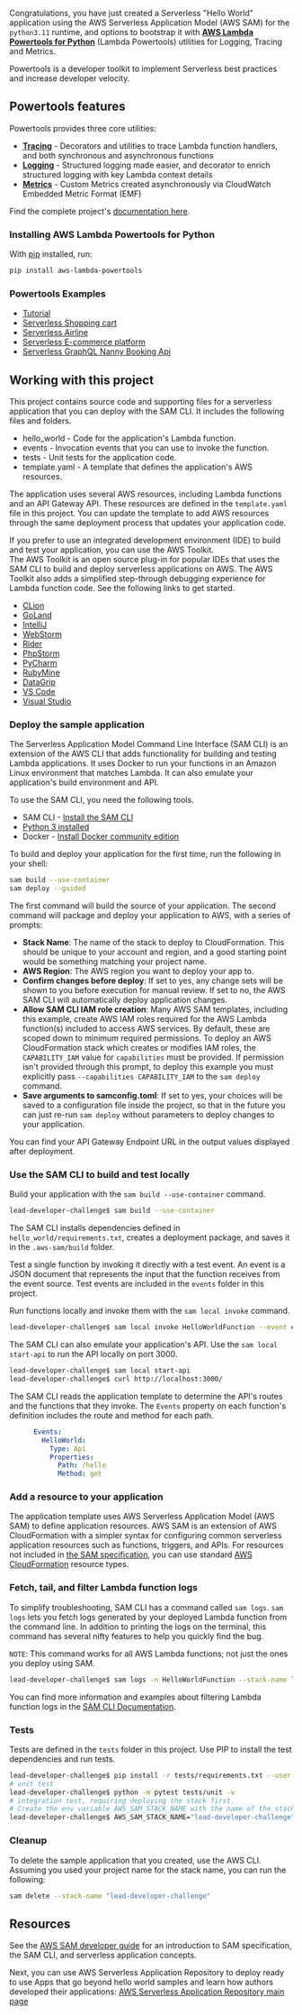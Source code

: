 Congratulations, you have just created a Serverless "Hello World" application using the AWS Serverless Application Model (AWS SAM) for the `python3.11` runtime, and options to bootstrap it with [**AWS Lambda Powertools for Python**](https://awslabs.github.io/aws-lambda-powertools-python/latest/) (Lambda Powertools) utilities for Logging, Tracing and Metrics.

Powertools is a developer toolkit to implement Serverless best practices and increase developer velocity.

## Powertools features

Powertools provides three core utilities:

* **[Tracing](https://awslabs.github.io/aws-lambda-powertools-python/latest/core/tracer/)** - Decorators and utilities to trace Lambda function handlers, and both synchronous and asynchronous functions
* **[Logging](https://awslabs.github.io/aws-lambda-powertools-python/latest/core/logger/)** - Structured logging made easier, and decorator to enrich structured logging with key Lambda context details
* **[Metrics](https://awslabs.github.io/aws-lambda-powertools-python/latest/core/metrics/)** - Custom Metrics created asynchronously via CloudWatch Embedded Metric Format (EMF)

Find the complete project's [documentation here](https://awslabs.github.io/aws-lambda-powertools-python).

### Installing AWS Lambda Powertools for Python

With [pip](https://pip.pypa.io/en/latest/index.html) installed, run: 

```bash
pip install aws-lambda-powertools
```

### Powertools Examples

* [Tutorial](https://awslabs.github.io/aws-lambda-powertools-python/latest/tutorial)
* [Serverless Shopping cart](https://github.com/aws-samples/aws-serverless-shopping-cart)
* [Serverless Airline](https://github.com/aws-samples/aws-serverless-airline-booking)
* [Serverless E-commerce platform](https://github.com/aws-samples/aws-serverless-ecommerce-platform)
* [Serverless GraphQL Nanny Booking Api](https://github.com/trey-rosius/babysitter_api)

## Working with this project

This project contains source code and supporting files for a serverless application that you can deploy with the SAM CLI. It includes the following files and folders.

* hello_world - Code for the application's Lambda function.
* events - Invocation events that you can use to invoke the function.
* tests - Unit tests for the application code.
* template.yaml - A template that defines the application's AWS resources.  

The application uses several AWS resources, including Lambda functions and an API Gateway API. These resources are defined in the `template.yaml` file in this project. You can update the template to add AWS resources through the same deployment process that updates your application code.

If you prefer to use an integrated development environment (IDE) to build and test your application, you can use the AWS Toolkit.  
The AWS Toolkit is an open source plug-in for popular IDEs that uses the SAM CLI to build and deploy serverless applications on AWS. The AWS Toolkit also adds a simplified step-through debugging experience for Lambda function code. See the following links to get started.

* [CLion](https://docs.aws.amazon.com/toolkit-for-jetbrains/latest/userguide/welcome.html)
* [GoLand](https://docs.aws.amazon.com/toolkit-for-jetbrains/latest/userguide/welcome.html)
* [IntelliJ](https://docs.aws.amazon.com/toolkit-for-jetbrains/latest/userguide/welcome.html)
* [WebStorm](https://docs.aws.amazon.com/toolkit-for-jetbrains/latest/userguide/welcome.html)
* [Rider](https://docs.aws.amazon.com/toolkit-for-jetbrains/latest/userguide/welcome.html)
* [PhpStorm](https://docs.aws.amazon.com/toolkit-for-jetbrains/latest/userguide/welcome.html)
* [PyCharm](https://docs.aws.amazon.com/toolkit-for-jetbrains/latest/userguide/welcome.html)
* [RubyMine](https://docs.aws.amazon.com/toolkit-for-jetbrains/latest/userguide/welcome.html)
* [DataGrip](https://docs.aws.amazon.com/toolkit-for-jetbrains/latest/userguide/welcome.html)
* [VS Code](https://docs.aws.amazon.com/toolkit-for-vscode/latest/userguide/welcome.html)
* [Visual Studio](https://docs.aws.amazon.com/toolkit-for-visual-studio/latest/user-guide/welcome.html)

### Deploy the sample application

The Serverless Application Model Command Line Interface (SAM CLI) is an extension of the AWS CLI that adds functionality for building and testing Lambda applications. It uses Docker to run your functions in an Amazon Linux environment that matches Lambda. It can also emulate your application's build environment and API.

To use the SAM CLI, you need the following tools.

* SAM CLI - [Install the SAM CLI](https://docs.aws.amazon.com/serverless-application-model/latest/developerguide/serverless-sam-cli-install.html)
* [Python 3 installed](https://www.python.org/downloads/)
* Docker - [Install Docker community edition](https://hub.docker.com/search/?type=edition&offering=community)

To build and deploy your application for the first time, run the following in your shell:

```bash
sam build --use-container
sam deploy --guided
```

The first command will build the source of your application. The second command will package and deploy your application to AWS, with a series of prompts:

* **Stack Name**: The name of the stack to deploy to CloudFormation. This should be unique to your account and region, and a good starting point would be something matching your project name.
* **AWS Region**: The AWS region you want to deploy your app to.
* **Confirm changes before deploy**: If set to yes, any change sets will be shown to you before execution for manual review. If set to no, the AWS SAM CLI will automatically deploy application changes.
* **Allow SAM CLI IAM role creation**: Many AWS SAM templates, including this example, create AWS IAM roles required for the AWS Lambda function(s) included to access AWS services. By default, these are scoped down to minimum required permissions. To deploy an AWS CloudFormation stack which creates or modifies IAM roles, the `CAPABILITY_IAM` value for `capabilities` must be provided. If permission isn't provided through this prompt, to deploy this example you must explicitly pass `--capabilities CAPABILITY_IAM` to the `sam deploy` command.
* **Save arguments to samconfig.toml**: If set to yes, your choices will be saved to a configuration file inside the project, so that in the future you can just re-run `sam deploy` without parameters to deploy changes to your application.

You can find your API Gateway Endpoint URL in the output values displayed after deployment.

### Use the SAM CLI to build and test locally

Build your application with the `sam build --use-container` command.

```bash
lead-developer-challenge$ sam build --use-container
```

The SAM CLI installs dependencies defined in `hello_world/requirements.txt`, creates a deployment package, and saves it in the `.aws-sam/build` folder.

Test a single function by invoking it directly with a test event. An event is a JSON document that represents the input that the function receives from the event source. Test events are included in the `events` folder in this project.

Run functions locally and invoke them with the `sam local invoke` command.

```bash
lead-developer-challenge$ sam local invoke HelloWorldFunction --event events/event.json
```

The SAM CLI can also emulate your application's API. Use the `sam local start-api` to run the API locally on port 3000.

```bash
lead-developer-challenge$ sam local start-api
lead-developer-challenge$ curl http://localhost:3000/
```

The SAM CLI reads the application template to determine the API's routes and the functions that they invoke. The `Events` property on each function's definition includes the route and method for each path.

```yaml
      Events:
        HelloWorld:
          Type: Api
          Properties:
            Path: /hello
            Method: get
```

### Add a resource to your application

The application template uses AWS Serverless Application Model (AWS SAM) to define application resources. AWS SAM is an extension of AWS CloudFormation with a simpler syntax for configuring common serverless application resources such as functions, triggers, and APIs. For resources not included in [the SAM specification](https://github.com/awslabs/serverless-application-model/blob/master/versions/2016-10-31.md), you can use standard [AWS CloudFormation](https://docs.aws.amazon.com/AWSCloudFormation/latest/UserGuide/aws-template-resource-type-ref.html) resource types.

### Fetch, tail, and filter Lambda function logs

To simplify troubleshooting, SAM CLI has a command called `sam logs`. `sam logs` lets you fetch logs generated by your deployed Lambda function from the command line. In addition to printing the logs on the terminal, this command has several nifty features to help you quickly find the bug.

`NOTE`: This command works for all AWS Lambda functions; not just the ones you deploy using SAM.

```bash
lead-developer-challenge$ sam logs -n HelloWorldFunction --stack-name lead-developer-challenge --tail
```

You can find more information and examples about filtering Lambda function logs in the [SAM CLI Documentation](https://docs.aws.amazon.com/serverless-application-model/latest/developerguide/serverless-sam-cli-logging.html).

### Tests

Tests are defined in the `tests` folder in this project. Use PIP to install the test dependencies and run tests.

```bash
lead-developer-challenge$ pip install -r tests/requirements.txt --user
# unit test
lead-developer-challenge$ python -m pytest tests/unit -v
# integration test, requiring deploying the stack first.
# Create the env variable AWS_SAM_STACK_NAME with the name of the stack we are testing
lead-developer-challenge$ AWS_SAM_STACK_NAME="lead-developer-challenge" python -m pytest tests/integration -v
```

### Cleanup

To delete the sample application that you created, use the AWS CLI. Assuming you used your project name for the stack name, you can run the following:

```bash
sam delete --stack-name "lead-developer-challenge"
```

## Resources

See the [AWS SAM developer guide](https://docs.aws.amazon.com/serverless-application-model/latest/developerguide/what-is-sam.html) for an introduction to SAM specification, the SAM CLI, and serverless application concepts.

Next, you can use AWS Serverless Application Repository to deploy ready to use Apps that go beyond hello world samples and learn how authors developed their applications: [AWS Serverless Application Repository main page](https://aws.amazon.com/serverless/serverlessrepo/)
